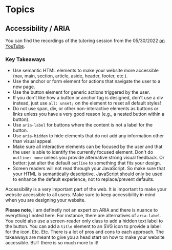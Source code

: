 # Topics

## Accessibility / ARIA

You can find the recordings of the tutoring session from the 05/30/2022 [on YouTube](https://www.youtube.com/watch?v=PNpGyFyjpaw).

### Key Takeaways

- Use semantic HTML elements to make your website more accessible (nav, main, section, article, aside, header, footer, etc.).
- Use the anchor or form element for actions that navigate the user to a new page.
- Use the button element for generic actions triggered by the user.
- If you don't like how a button or anchor tag is designed, don't use a div instead, just use `all: unset;` on the element to reset all default styles!
- Do not use span, div, or other non-interactive elements as buttons or links unless you have a very good reason (e.g., a nested button within a button).
- Use `aria-label` for buttons where the content is not a label for the button.
- Use `aria-hidden` to hide elements that do not add any information other than visual appeal.
- Make sure all interactive elements can be focused by the user and that the user is able to identify the currently focused element. Don't do `outline: none` unless you provide alternative strong visual feedback. Or better: just alter  the default `outline` to something that fits your design.
- Screen readers will not read through your JavaScript. So make sure that your HTML is semantically descriptive. JavaScript should only be used to enhance the default experience, not to replace/prevent defaults.

Accessibility is a very important part of the web. It is important to make your website accessible to all users. Make sure to keep accessibility in mind when you are designing your website.

**Please note**, I am definetly not an expert on ARIA and there is nuance to everything I noted here. For instance, there are alternatives of `aria-label`. You could also use a screen-reader only class to add a hidden text label to the button. You can add a `title` element to an SVG icon to provide a label for the icon. Etc. Etc. There is a lot of pros and cons to each approach. The takeaways are meant to give you a head start on how to make your website accessible. BUT there is so much more to it!
